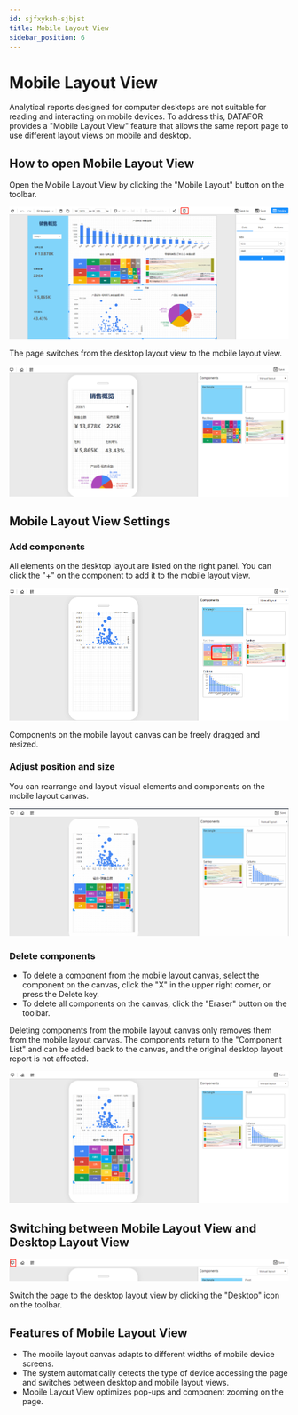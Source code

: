 ```yaml
---
id: sjfxyksh-sjbjst
title: Mobile Layout View
sidebar_position: 6
---
```

# Mobile Layout View

Analytical reports designed for computer desktops are not suitable for reading and interacting on mobile devices. To address this, DATAFOR provides a "Mobile Layout View" feature that allows the same report page to use different layout views on mobile and desktop.

## How to open Mobile Layout View

Open the Mobile Layout View by clicking the "Mobile Layout" button on the toolbar.

![1680531824369](../../../../static/img/en/datafor/visualizer/1680531824369.png)


The page switches from the desktop layout view to the mobile layout view.

![1680531879220](../../../../static/img/en/datafor/visualizer/1680531879220.png)


## Mobile Layout View Settings

### Add components

All elements on the desktop layout are listed on the right panel. You can click the "+" on the component to add it to the mobile layout view.

![1680531953524](../../../../static/img/en/datafor/visualizer/1680531953524.png)


Components on the mobile layout canvas can be freely dragged and resized.

### Adjust position and size

You can rearrange and layout visual elements and components on the mobile layout canvas.

![mobile_layout](../../../../static/img/en/datafor/visualizer/mobile_layout.gif)


### Delete components

  - To delete a component from the mobile layout canvas, select the component on the canvas, click the "X" in the upper right corner, or press the Delete key.
  - To delete all components on the canvas, click the "Eraser" button on the toolbar.

  Deleting components from the mobile layout canvas only removes them from the mobile layout canvas. The components return to the "Component List" and can be added back to the canvas, and the original desktop layout report is not affected.

![1680532119543](../../../../static/img/en/datafor/visualizer/1680532119543.png)


## Switching between Mobile Layout View and Desktop Layout View

![1680532157938](../../../../static/img/en/datafor/visualizer/1680532157938.png)


Switch the page to the desktop layout view by clicking the "Desktop" icon on the toolbar.

## Features of Mobile Layout View

  - The mobile layout canvas adapts to different widths of mobile device screens.
  - The system automatically detects the type of device accessing the page and switches between desktop and mobile layout views.
  - Mobile Layout View optimizes pop-ups and component zooming on the page.